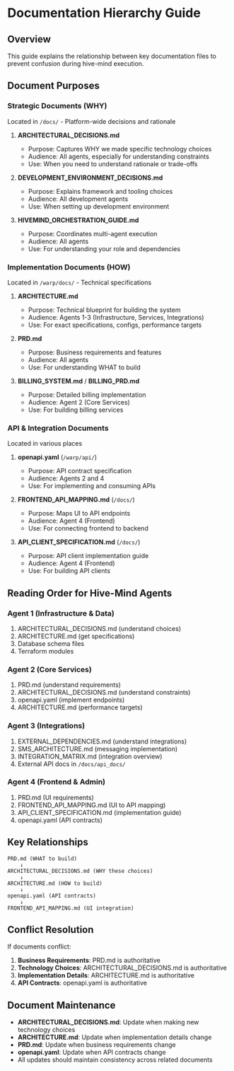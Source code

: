 # Documentation Hierarchy Guide

## Overview
This guide explains the relationship between key documentation files to prevent confusion during hive-mind execution.

## Document Purposes

### Strategic Documents (WHY)
Located in `/docs/` - Platform-wide decisions and rationale

1. **ARCHITECTURAL_DECISIONS.md**
   - Purpose: Captures WHY we made specific technology choices
   - Audience: All agents, especially for understanding constraints
   - Use: When you need to understand rationale or trade-offs

2. **DEVELOPMENT_ENVIRONMENT_DECISIONS.md**
   - Purpose: Explains framework and tooling choices
   - Audience: All development agents
   - Use: When setting up development environment

3. **HIVEMIND_ORCHESTRATION_GUIDE.md**
   - Purpose: Coordinates multi-agent execution
   - Audience: All agents
   - Use: For understanding your role and dependencies

### Implementation Documents (HOW)
Located in `/warp/docs/` - Technical specifications

1. **ARCHITECTURE.md**
   - Purpose: Technical blueprint for building the system
   - Audience: Agents 1-3 (Infrastructure, Services, Integrations)
   - Use: For exact specifications, configs, performance targets

2. **PRD.md**
   - Purpose: Business requirements and features
   - Audience: All agents
   - Use: For understanding WHAT to build

3. **BILLING_SYSTEM.md** / **BILLING_PRD.md**
   - Purpose: Detailed billing implementation
   - Audience: Agent 2 (Core Services)
   - Use: For building billing services

### API & Integration Documents
Located in various places

1. **openapi.yaml** (`/warp/api/`)
   - Purpose: API contract specification
   - Audience: Agents 2 and 4
   - Use: For implementing and consuming APIs

2. **FRONTEND_API_MAPPING.md** (`/docs/`)
   - Purpose: Maps UI to API endpoints
   - Audience: Agent 4 (Frontend)
   - Use: For connecting frontend to backend

3. **API_CLIENT_SPECIFICATION.md** (`/docs/`)
   - Purpose: API client implementation guide
   - Audience: Agent 4 (Frontend)
   - Use: For building API clients

## Reading Order for Hive-Mind Agents

### Agent 1 (Infrastructure & Data)
1. ARCHITECTURAL_DECISIONS.md (understand choices)
2. ARCHITECTURE.md (get specifications)
3. Database schema files
4. Terraform modules

### Agent 2 (Core Services)
1. PRD.md (understand requirements)
2. ARCHITECTURAL_DECISIONS.md (understand constraints)
3. openapi.yaml (implement endpoints)
4. ARCHITECTURE.md (performance targets)

### Agent 3 (Integrations)
1. EXTERNAL_DEPENDENCIES.md (understand integrations)
2. SMS_ARCHITECTURE.md (messaging implementation)
3. INTEGRATION_MATRIX.md (integration overview)
4. External API docs in `/docs/api_docs/`

### Agent 4 (Frontend & Admin)
1. PRD.md (UI requirements)
2. FRONTEND_API_MAPPING.md (UI to API mapping)
3. API_CLIENT_SPECIFICATION.md (implementation guide)
4. openapi.yaml (API contracts)

## Key Relationships

```
PRD.md (WHAT to build)
    ↓
ARCHITECTURAL_DECISIONS.md (WHY these choices)
    ↓
ARCHITECTURE.md (HOW to build)
    ↓
openapi.yaml (API contracts)
    ↓
FRONTEND_API_MAPPING.md (UI integration)
```

## Conflict Resolution

If documents conflict:
1. **Business Requirements**: PRD.md is authoritative
2. **Technology Choices**: ARCHITECTURAL_DECISIONS.md is authoritative
3. **Implementation Details**: ARCHITECTURE.md is authoritative
4. **API Contracts**: openapi.yaml is authoritative

## Document Maintenance

- **ARCHITECTURAL_DECISIONS.md**: Update when making new technology choices
- **ARCHITECTURE.md**: Update when implementation details change
- **PRD.md**: Update when business requirements change
- **openapi.yaml**: Update when API contracts change
- All updates should maintain consistency across related documents
